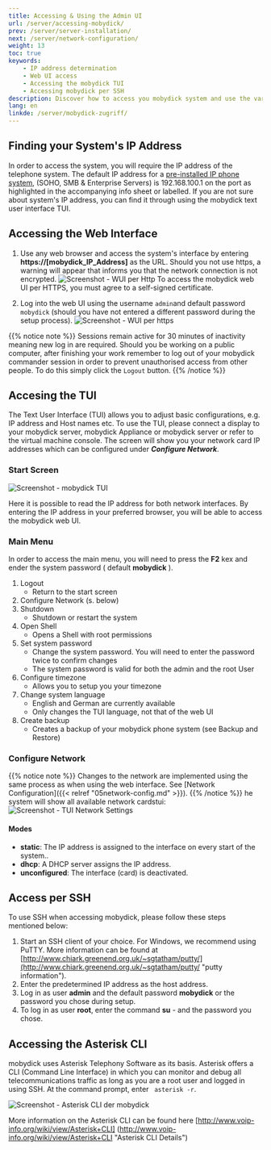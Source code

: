 ```yaml
---
title: Accessing & Using the Admin UI
url: /server/accessing-mobydick/
prev: /server/server-installation/
next: /server/network-configuration/
weight: 13
toc: true
keywords:
    - IP address determination
    - Web UI access
    - Accessing the mobydick TUI
    - Accessing mobydick per SSH
description: Discover how to access you mobydick system and use the various admin interfaces.
lang: en
linkde: /server/mobydick-zugriff/
---
```

<!--New URL /server/phone-system-access/-->

## Finding your System's IP Address
In order to access the system, you will require the IP address of the telephone system. The default IP address for a [pre-installed IP phone system](https://www.pascom.net/en/mobydick-classic/ "pascom VoIP phone systems"), (SOHO, SMB & Enterprise Servers) is 192.168.100.1 on the port as highlighted in the accompanying info sheet or labelled. If you are not sure about system's IP address, you can find it through using the mobydick text user interface TUI.

## Accessing the Web Interface
1. Use any web browser and access the system's interface by entering **https://[mobydick_IP_Address]** as the URL. Should you not use https, a warning will appear that informs you that the network connection is not encrypted.
![Screenshot - WUI per Http](../../images/wui_start_http.png?width=90% "Security notice by http")
To access the mobydick web UI per HTTPS, you must agree to a self-signed certificate.

2. Log into the web UI using the username `admin`and default password `mobydick` (should you have not entered a different password during the setup process).
![Screenshot - WUI per https](../../images/wui_start_https.png?width=90% "Security notice by https")

{{% notice note %}}
Sessions remain active for 30 minutes of inactivity meaning new log in are required. Should you be working on a public computer, after finishing your work remember to log out of your mobydick commander session in order to prevent unauthorised access from other people. To do this simply click the `Logout` button.
{{% /notice %}}

## Accesing the TUI

The Text User Interface (TUI) allows you to adjust basic configurations, e.g. IP address and Host names etc. To use the TUI, please connect a display to your mobydick server, mobydick Appliance or mobydick server or refer to the virtual machine console. The screen will show you your network card IP addresses which can be configured under ***Configure Network***.

### Start Screen

![Screenshot - mobydick TUI](../../images/tui_start.png?width=90% "mobydick TUI Start Screen")

Here it is possible to read the IP address for both network interfaces. By entering the IP address in your preferred browser, you will be able to access the mobydick web UI.

### Main Menu
In order to access the main menu, you will need to press the **F2** kex and ender the system password ( default **mobydick** ).

1. Logout
    * Return to the start screen
2. Configure Network (s. below)
3. Shutdown
    * Shutdown or restart the system
4. Open Shell
    * Opens a Shell with root permissions
5. Set system password
    * Change the system password. You will need to enter the password twice to confirm changes
    * The system password is valid for both the admin and the root User
6. Configure timezone
    * Allows you to setup you your timezone
7. Change system language
    * English and German are currently available
    * Only changes the TUI language, not that of the web UI
8. Create backup
    * Creates a backup of your mobydick phone system (see Backup and Restore)

### Configure Network
{{% notice note %}}
Changes to the network are implemented using the same process as when using the web interface. See [Network Configuration]({{< relref "05network-config.md" >}}).
{{% /notice %}}
he system will show all available network cardstui:
![Screenshot - TUI Network Settings](../../images/tui_netzwerk.png?width=90% "mobydick TUI Network Settings")

#### Modes
* **static**: The IP address is assigned to the interface on every start of the system..
* **dhcp**: A DHCP server assigns the IP address.
* **unconfigured**: The interface (card) is deactivated.


## Access per SSH

To use SSH when accessing mobydick, please follow these steps mentioned below:

1. Start an SSH client of your choice. For Windows, we recommend using PuTTY. More information can be found at [http://www.chiark.greenend.org.uk/~sgtatham/putty/](http://www.chiark.greenend.org.uk/~sgtatham/putty/ "putty information").
2. Enter the predetermined IP address as the host address.
3. Log in as user **admin** and the default password **mobydick** or the password you chose during setup.
4. To log in as user **root**, enter the command **su** - and the password you chose.

## Accessing the Asterisk CLI
mobydick uses Asterisk Telephony Software as its basis. Asterisk offers a CLI (Command Line Interface) in which you can monitor and debug all telecommunications traffic as long as you are a root user and logged in using SSH. At the command prompt, enter ` asterisk -r`.

![Screenshot - Asterisk CLI der mobydick](../../images/asterisk_cli.png?width=90% "mobydick Asterisk CLI")

More information on the Asterisk CLI can be found here [http://www.voip-info.org/wiki/view/Asterisk+CLI] (http://www.voip-info.org/wiki/view/Asterisk+CLI "Asterisk CLI Details")
